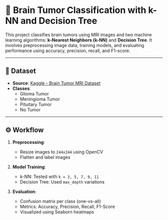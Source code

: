 # 🧠 Brain Tumor Classification with k-NN and Decision Tree

This project classifies brain tumors using MRI images and two machine learning algorithms: **k-Nearest Neighbors (k-NN)** and **Decision Tree**. It involves preprocessing image data, training models, and evaluating performance using accuracy, precision, recall, and F1-score.

---

## 📁 Dataset

- **Source**: [Kaggle - Brain Tumor MRI Dataset](https://www.kaggle.com/datasets/masoudnickparvar/brain-tumor-mri-dataset)
- **Classes**: 
  - Glioma Tumor
  - Meningioma Tumor
  - Pituitary Tumor
  - No Tumor

---

## ⚙️ Workflow

1. **Preprocessing**:  
   - Resize images to `244x244` using OpenCV  
   - Flatten and label images

2. **Model Training**:  
   - k-NN: Tested with `k = 3, 5, 7, 9, 11`  
   - Decision Tree: Used `max_depth` variations  

3. **Evaluation**:  
   - Confusion matrix per class (one-vs-all)  
   - Metrics: Accuracy, Precision, Recall, F1-Score  
   - Visualized using Seaborn heatmaps

